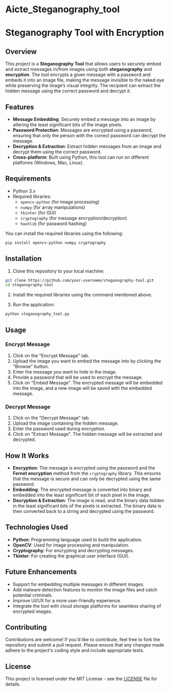 # Aicte_Steganography_tool

# Steganography Tool with Encryption

## Overview

This project is a **Steganography Tool** that allows users to securely embed and extract messages in/from images using both **steganography** and **encryption**. The tool encrypts a given message with a password and embeds it into an image file, making the message invisible to the naked eye while preserving the image’s visual integrity. The recipient can extract the hidden message using the correct password and decrypt it.

## Features

- **Message Embedding**: Securely embed a message into an image by altering the least significant bits of the image pixels.
- **Password Protection**: Messages are encrypted using a password, ensuring that only the person with the correct password can decrypt the message.
- **Decryption & Extraction**: Extract hidden messages from an image and decrypt them using the correct password.
- **Cross-platform**: Built using Python, this tool can run on different platforms (Windows, Mac, Linux).

## Requirements

- Python 3.x
- Required libraries:
  - `opencv-python` (for image processing)
  - `numpy` (for array manipulations)
  - `tkinter` (for GUI)
  - `cryptography` (for message encryption/decryption)
  - `hashlib` (for password hashing)

You can install the required libraries using the following:

```bash
pip install opencv-python numpy cryptography
```

## Installation

1. Clone this repository to your local machine:

```bash
git clone https://github.com/your-username/steganography-tool.git
cd steganography-tool
```

2. Install the required libraries using the command mentioned above.

3. Run the application:

```bash
python steganography_tool.py
```

## Usage

### Encrypt Message

1. Click on the "Encrypt Message" tab.
2. Upload the image you want to embed the message into by clicking the "Browse" button.
3. Enter the message you want to hide in the image.
4. Provide a password that will be used to encrypt the message.
5. Click on "Embed Message". The encrypted message will be embedded into the image, and a new image will be saved with the embedded message.

### Decrypt Message

1. Click on the "Decrypt Message" tab.
2. Upload the image containing the hidden message.
3. Enter the password used during encryption.
4. Click on "Extract Message". The hidden message will be extracted and decrypted.

## How It Works

- **Encryption**: The message is encrypted using the password and the **Fernet encryption** method from the `cryptography` library. This ensures that the message is secure and can only be decrypted using the same password.
- **Embedding**: The encrypted message is converted into binary and embedded into the least significant bit of each pixel in the image.
- **Decryption & Extraction**: The image is read, and the binary data hidden in the least significant bits of the pixels is extracted. The binary data is then converted back to a string and decrypted using the password.

## Technologies Used

- **Python**: Programming language used to build the application.
- **OpenCV**: Used for image processing and manipulation.
- **Cryptography**: For encrypting and decrypting messages.
- **Tkinter**: For creating the graphical user interface (GUI).

## Future Enhancements

- Support for embedding multiple messages in different images.
- Add malware detection features to monitor the image files and catch potential criminals.
- Improve UI/UX for a more user-friendly experience.
- Integrate the tool with cloud storage platforms for seamless sharing of encrypted images.

## Contributing

Contributions are welcome! If you'd like to contribute, feel free to fork the repository and submit a pull request. Please ensure that any changes made adhere to the project's coding style and include appropriate tests.

## License

This project is licensed under the MIT License - see the [LICENSE](LICENSE) file for details.
